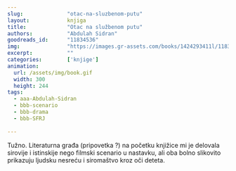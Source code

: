 ```yaml
---
slug:              "otac-na-sluzbenom-putu"
layout:            knjiga
title:             "Otac na službenom putu"
authors:           "Abdulah Sidran"
goodreads_id:      "11834536"
img:               "https://images.gr-assets.com/books/1424293411l/11834536.jpg"
excerpt:           ""
categories:        ['knjige']
animation:
  url: /assets/img/book.gif
  width: 300
  height: 244
tags:
  - aaa-Abdulah-Sidran
  - bbb-scenario
  - bbb-drama
  - bbb-SFRJ
  
---
```


Tužno. Literaturna građa (pripovetka ?) na početku knjižice mi je delovala sirovije i istinskije nego filmski scenario 
u nastavku, ali oba bolno slikovito prikazuju ljudsku nesreću i siromaštvo kroz oči deteta.